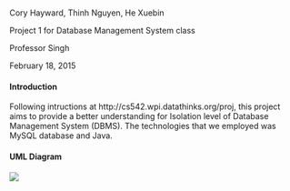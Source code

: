 # 
<p>Cory Hayward, Thinh Nguyen, He Xuebin</p>
<p>Project 1 for Database Management System class</p>
<p>Professor Singh</p>
<p>February 18, 2015</p>

<h4>Introduction</h4>
<p>Following intructions at http://cs542.wpi.datathinks.org/proj, this project aims to provide a better understanding for Isolation level of Database Management System (DBMS). The technologies that we employed was MySQL database and Java.
<h4> UML Diagram </h4>
<img src = "https://cloud.githubusercontent.com/assets/8074347/6260952/f61a0006-b7b4-11e4-93d5-ca956515f45c.png" />
